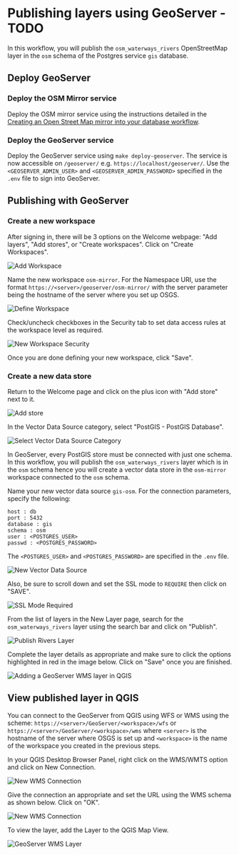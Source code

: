 # Publishing layers using GeoServer - TODO

In this workflow, you will publish the `osm_waterways_rivers` OpenStreetMap layer in the `osm` schema of the Postgres service `gis` database. 

## Deploy GeoServer

### Deploy the OSM Mirror service

Deploy the OSM mirror service using the instructions detailed in the [Creating an Open Street Map mirror into your database workflow](https://kartoza.github.io/osgs/workflows/create-osm-mirror-in-database.html).

### Deploy the GeoServer service

Deploy the GeoServer service using `make deploy-geoserver`. The service is now accessible on `/geoserver/` e.g. `https://localhost/geoserver/`. Use the `<GEOSERVER_ADMIN_USER>` and `<GEOSERVER_ADMIN_PASSWORD>` specified in the `.env` file to sign into GeoServer.  

## Publishing with GeoServer

### Create a new workspace 

After signing in, there will be 3 options on the Welcome webpage: "Add layers", "Add stores", or "Create workspaces". Click on "Create Workspaces".

![Add Workspace](../img/publish-using-geoserver-1.png)

Name the new workspace `osm-mirror`. For the Namespace URI, use the format `https://<server>/geoserver/osm-mirror/` with the server parameter being the hostname of the server where you set up OSGS.

![Define Workspace](../img/publish-using-geoserver-2.png)

Check/uncheck checkboxes in the Security tab to set data access rules at the workspace level as required.

![New Workspace Security](../img/publish-using-geoserver-3.png)

Once you are done defining your new workspace, click "Save".

### Create a new data store

Return to the Welcome page and click on the plus icon with "Add store" next to it.

![Add store](../img/publish-using-geoserver-4.png)

In the Vector Data Source category, select "PostGIS - PostGIS Database".

![Select Vector Data Source Category](../img/publish-using-geoserver-5.png)

In GeoServer, every PostGIS store must be connected with just one schema. In this workflow, you will publish the `osm_waterways_rivers` layer which is in the `osm` schema hence you will create a vector data store in the `osm-mirror` workspace connected to the `osm` schema.

Name your new vector data source `gis-osm`. For the connection parameters, specify the following:

```
host : db
port : 5432
database : gis
schema : osm
user : <POSTGRES_USER>
passwd : <POSTGRES_PASSWORD>
```

The `<POSTGRES_USER>` and `<POSTGRES_PASSWORD>` are specified in the `.env` file.

![New Vector Data Source](../img/publish-using-geoserver-6.png)

Also, be sure to scroll down and set the SSL mode to `REQUIRE` then click on "SAVE".

![SSL Mode Required](../img/geoserver-osm-5.png)

From the list of layers in the New Layer page, search for the `osm_waterways_rivers` layer using the search bar and click on "Publish".

![Publish Rivers Layer](../img/publish-using-geoserver-7.png)

Complete the layer details as appropriate and make sure to click the options highlighted in red in the image below. Click on "Save" once you are finished.

![Adding a GeoServer WMS layer in QGIS](../img/publish-using-geoserver-8.png)

## View published layer in QGIS

You can connect to the GeoServer from QGIS using WFS or WMS using the scheme: `https://<server>/GeoServer/<workspace>/wfs` or `https://<server>/GeoServer/<workspace>/wms` where `<server>` is the hostname of the server where OSGS is set up and `<workspace>` is the name of the workspace you created in the previous steps.

In your QGIS Desktop Browser Panel, right click on the WMS/WMTS option and click on New Connection.

![New WMS Connection](../img/publish-using-geoserver-9.png)

Give the connection an appropriate and set the URL using the WMS schema as shown below. Click on "OK".

![New WMS Connection](../img/publish-using-geoserver-10.png)

To view the layer, add the Layer to the QGIS Map View.

![GeoServer WMS Layer](../img/publish-using-geoserver-11.png)
